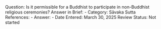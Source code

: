 Question: Is it permissible for a Buddhist to participate in non-Buddhist religious ceremonies?
Answer in Brief: -
 Category: Sāvaka
Sutta References: -
Answer: -
Date Entered: March 30, 2025
Review Status: Not started